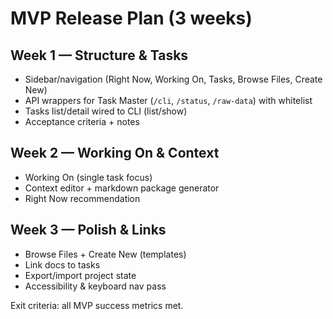 # MVP Release Plan (3 weeks)

## Week 1 — Structure & Tasks

- Sidebar/navigation (Right Now, Working On, Tasks, Browse Files, Create New)
- API wrappers for Task Master (`/cli`, `/status`, `/raw-data`) with whitelist
- Tasks list/detail wired to CLI (list/show)
- Acceptance criteria + notes

## Week 2 — Working On & Context

- Working On (single task focus)
- Context editor + markdown package generator
- Right Now recommendation

## Week 3 — Polish & Links

- Browse Files + Create New (templates)
- Link docs to tasks
- Export/import project state
- Accessibility & keyboard nav pass

Exit criteria: all MVP success metrics met.
